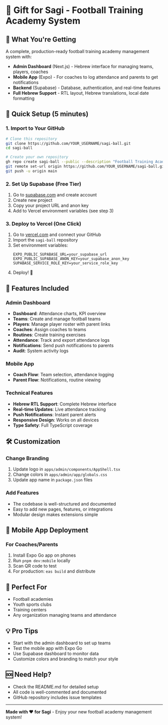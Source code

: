# 🎁 Gift for Sagi - Football Training Academy System

## 🎯 What You're Getting

A complete, production-ready football training academy management system with:

- **Admin Dashboard** (Next.js) - Hebrew interface for managing teams, players, coaches
- **Mobile App** (Expo) - For coaches to log attendance and parents to get notifications
- **Backend** (Supabase) - Database, authentication, and real-time features
- **Full Hebrew Support** - RTL layout, Hebrew translations, local date formatting

## 🚀 Quick Setup (5 minutes)

### 1. Import to Your GitHub
```bash
# Clone this repository
git clone https://github.com/YOUR_USERNAME/sagi-ball.git
cd sagi-ball

# Create your own repository
gh repo create sagi-ball --public --description "Football Training Academy Management System"
git remote set-url origin https://github.com/YOUR_USERNAME/sagi-ball.git
git push -u origin main
```

### 2. Set Up Supabase (Free Tier)
1. Go to [supabase.com](https://supabase.com) and create account
2. Create new project
3. Copy your project URL and anon key
4. Add to Vercel environment variables (see step 3)

### 3. Deploy to Vercel (One Click)
1. Go to [vercel.com](https://vercel.com) and connect your GitHub
2. Import the `sagi-ball` repository
3. Set environment variables:
   ```
   EXPO_PUBLIC_SUPABASE_URL=your_supabase_url
   EXPO_PUBLIC_SUPABASE_ANON_KEY=your_supabase_anon_key
   SUPABASE_SERVICE_ROLE_KEY=your_service_role_key
   ```
4. Deploy! 🎉

## 🎨 Features Included

### Admin Dashboard
- **Dashboard**: Attendance charts, KPI overview
- **Teams**: Create and manage football teams
- **Players**: Manage player roster with parent links
- **Coaches**: Assign coaches to teams
- **Routines**: Create training exercises
- **Attendance**: Track and export attendance logs
- **Notifications**: Send push notifications to parents
- **Audit**: System activity logs

### Mobile App
- **Coach Flow**: Team selection, attendance logging
- **Parent Flow**: Notifications, routine viewing

### Technical Features
- **Hebrew RTL Support**: Complete Hebrew interface
- **Real-time Updates**: Live attendance tracking
- **Push Notifications**: Instant parent alerts
- **Responsive Design**: Works on all devices
- **Type Safety**: Full TypeScript coverage

## 🛠️ Customization

### Change Branding
1. Update logo in `apps/admin/components/AppShell.tsx`
2. Change colors in `apps/admin/app/globals.css`
3. Update app name in `package.json` files

### Add Features
- The codebase is well-structured and documented
- Easy to add new pages, features, or integrations
- Modular design makes extensions simple

## 📱 Mobile App Deployment

### For Coaches/Parents
1. Install Expo Go app on phones
2. Run `pnpm dev:mobile` locally
3. Scan QR code to test
4. For production: `eas build` and distribute

## 🎯 Perfect For
- Football academies
- Youth sports clubs
- Training centers
- Any organization managing teams and attendance

## 💡 Pro Tips
- Start with the admin dashboard to set up teams
- Test the mobile app with Expo Go
- Use Supabase dashboard to monitor data
- Customize colors and branding to match your style

## 🆘 Need Help?
- Check the README.md for detailed setup
- All code is well-commented and documented
- GitHub repository includes issue templates

---

**Made with ❤️ for Sagi** - Enjoy your new football academy management system!
